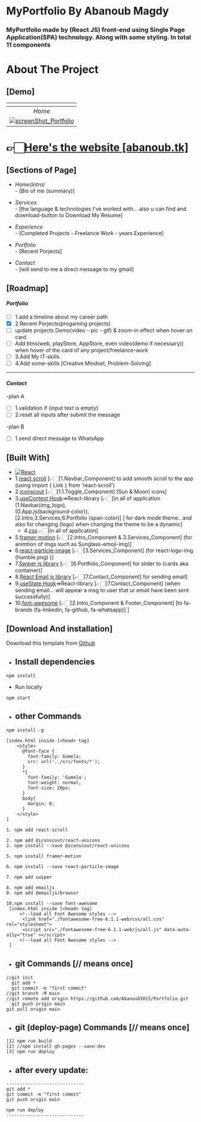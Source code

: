 
# MyPortfolio By Abanoub Magdy

### MyPortfolio made by (React JS) front-end using Single Page Application(SPA) technology. Along with some styling. In total 11 components 

# About The Project 
## [Demo]
| [![]()]() |  
|:---:|
| *Home*  |
| [![screenShot_Portfolio](https://i.ibb.co/mqj7fT9/image.png)](http://abanoub.tk/)

# 👉🏻[Here's the website [abanoub.tk]](http://abanoub.tk/)

## [Sections of Page]

* *Home(Intro)* <br/> - [Bio of me (summary)]

* *Services* <br/> - [the language & technologies I've worked with... also u can find and download-button to Download My Resume]

* *Experience* <br/> - [Completed Projects - Freelance Work - years Experience]

* *Portfolio* <br/> - [Recent Porjects]

* *Contact* <br/> - [will send to me a direct message to my gmail]


<!-- ROADMAP -->
## [Roadmap]

#### *Portfolio*
- [ ]  1.add a timeline about my career path
- [x]  2.Recent Porjects(progaming projects)
  - [ ] update projects Demo(video - pic - gif) & zoom-in effect when hover on card
  - [ ] Add btns(web, playStore, AppStore, even video(demo if necessary)) when hover of the card of any project/freelance-work
- [ ]  3.Add My IT-skills  
- [ ]  4.Add some-skills [Creative Mindset, Problem-Solving]
----
 #### *Contact*
-plan A
- [ ]  1.validation if (input text is empty)
- [ ]  2.reset all inputs after submit the message

-plan B
<br/>
- [ ]  1.send direct message to WhatsApp


## [Built With]

* [![React][React.js]][React-url]
* 1.[react scroll] [👉🏻[1.Navbar_Component] to add smooth scroll to the app (using import { Link } from 'react-scroll')
* 2.[iconscout] [👉🏻[1.1.Toggle_Component] (Sun & Moon) icons]
* 3.[useContext Hook]=>React-library [👉🏻[in all of application
   <br> (1.Navbar(img_logo),
   <br> (0.App.js(background-color)),
   <br> [2.Intro,3.Services,6.Portfolio (span-color)] ] for dark mode theme.. and also for changing (logo) when changing the theme to be a dynamic] 
  * 4.[css] 👉🏻[in all of application]
* 5.[framer-motion] [👉🏻[2.Intro_Component & 3.Services_Component] (for animtion of imgs such as Sunglass-emoji-img)]
* 6.[react-particle-image] [👉🏻[3.Services_Component] (for react-logo-img (humble.png) )]
* 7.[Swiper js library]  [👉🏻[6.Portfolio_Component] for slider to (cards aka container)]
* 8.[React Email js library] [👉🏻[7.Contact_Component] for sending email]
* 9.[useState Hook]=>React-library [👉🏻[7.Contact_Component] (when sending email... will appear a msg to user that ur email have been sent successfully)] 
* 10.[font-awesome] [👉🏻[2.Intro_Component & Footer_Component] [to fa-brands (fa-linkedin, fa-github, fa-whatsapp)] ]



## [Download And installation]

Download this template from [Github](https://github.com/Abanoub5015/Portfolio/archive/refs/heads/main.zip)

* ## Install dependencies
```
npm install
```
* Run locally
```
npm start
```



* ## other Commands
```
npm install -g
```  

```
[index.html inside [<head> tag]
    <style>
      @font-face {
        font-family: Gumela;
        src: url('../src/fonts/*');
      }
      *{
        font-family: 'Gumela';
        font-weight: normal;
        font-size: 20px;
      }
      body{
        margin: 0;
      }
    </style>
]
```

```
1. npm add react-scroll  
```

```
2. npm add @iconscout/react-unicons
2. npm install --save @iconscout/react-unicons
```

```
5. npm install framer-motion 
```

```
6. npm install --save react-particle-image  
```

```
7. npm add swiper
```

```
8. npm add emailjs
8. npm add @emailjs/browser
```

```
10.npm install --save font-awesome
 [index.html inside [<head> tag]
     <!--load all Font Awesome styles -->
      <link href="./fontawesome-free-6.1.1-web/css/all.css" rel="stylesheet">
      <script src="./fontawesome-free-6.1.1-web/js/all.js" data-auto-a11y="true" ></script>
     <!--load all Font Awesome styles -->
 ]
```




* ## git Commands [// means once]
```
//git init
  git add *
  git commit -m "first commit"
//git branch -M main
//git remote add origin https://github.com/Abanoub5015/Portfolio.git
  git push origin main
git pull origin main 
```

* ## git (deploy-page) Commands [// means once]
```
[1] npm run build  
[2] //npm install gh-pages --save-dev
[3] npm run deploy
```


* ## after every update:
```
-----------------------------
git add *
git commit -m "first commit"
git push origin main

npm run deploy
-----------------------------
```



[React.js]: https://img.shields.io/badge/React-20232A?style=for-the-badge&logo=react&logoColor=61DAFB
[React-url]: https://reactjs.org/
[react scroll]: https://www.npmjs.com/package/react-scroll
[iconscout]: https://iconscout.com/unicons/explore/line#_=_
[useContext Hook]: https://reactjs.org/docs/context.html#examples
[css]: https://www.w3schools.com/css/
[framer-motion]: https://www.framer.com/docs/animation/#overview
[react-particle-image]: https://www.npmjs.com/package/react-particle-image
[Swiper js library]: https://swiperjs.com/demos
[React Email js library]: https://www.emailjs.com/docs/examples/reactjs/
[useState Hook]: https://reactjs.org/docs/hooks-state.html
[font-awesome]:https://fontawesome.com/search?q=linkedin&s=brands
